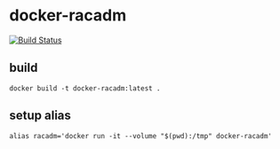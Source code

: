 # docker-racadm

[![Build Status](https://cloud.drone.io/api/badges/dustinmiller/docker-racadm/status.svg)](https://cloud.drone.io/dustinmiller1337/docker-racadm)

## build

```
docker build -t docker-racadm:latest .
```

## setup alias

```
alias racadm='docker run -it --volume "$(pwd):/tmp" docker-racadm'
```
